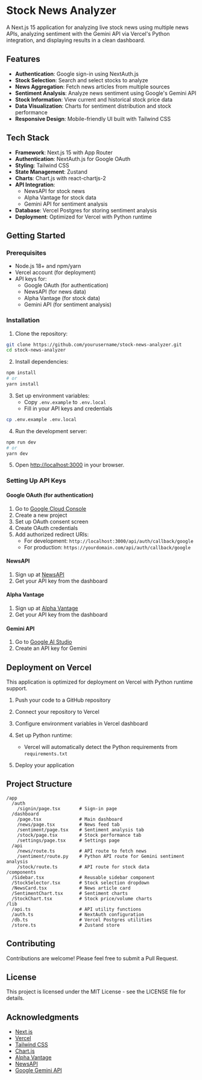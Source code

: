 # Stock News Analyzer

A Next.js 15 application for analyzing live stock news using multiple news APIs, analyzing sentiment with the Gemini API via Vercel's Python integration, and displaying results in a clean dashboard.

## Features

- **Authentication**: Google sign-in using NextAuth.js
- **Stock Selection**: Search and select stocks to analyze
- **News Aggregation**: Fetch news articles from multiple sources
- **Sentiment Analysis**: Analyze news sentiment using Google's Gemini API
- **Stock Information**: View current and historical stock price data
- **Data Visualization**: Charts for sentiment distribution and stock performance
- **Responsive Design**: Mobile-friendly UI built with Tailwind CSS

## Tech Stack

- **Framework**: Next.js 15 with App Router
- **Authentication**: NextAuth.js for Google OAuth
- **Styling**: Tailwind CSS
- **State Management**: Zustand
- **Charts**: Chart.js with react-chartjs-2
- **API Integration**:
  - NewsAPI for stock news
  - Alpha Vantage for stock data
  - Gemini API for sentiment analysis
- **Database**: Vercel Postgres for storing sentiment analysis
- **Deployment**: Optimized for Vercel with Python runtime

## Getting Started

### Prerequisites

- Node.js 18+ and npm/yarn
- Vercel account (for deployment)
- API keys for:
  - Google OAuth (for authentication)
  - NewsAPI (for news data)
  - Alpha Vantage (for stock data)
  - Gemini API (for sentiment analysis)

### Installation

1. Clone the repository:
```bash
git clone https://github.com/yourusername/stock-news-analyzer.git
cd stock-news-analyzer
```

2. Install dependencies:
```bash
npm install
# or
yarn install
```

3. Set up environment variables:
   - Copy `.env.example` to `.env.local`
   - Fill in your API keys and credentials

```bash
cp .env.example .env.local
```

4. Run the development server:
```bash
npm run dev
# or
yarn dev
```

5. Open [http://localhost:3000](http://localhost:3000) in your browser.

### Setting Up API Keys

#### Google OAuth (for authentication)
1. Go to [Google Cloud Console](https://console.cloud.google.com/)
2. Create a new project
3. Set up OAuth consent screen
4. Create OAuth credentials
5. Add authorized redirect URIs:
   - For development: `http://localhost:3000/api/auth/callback/google`
   - For production: `https://yourdomain.com/api/auth/callback/google`

#### NewsAPI
1. Sign up at [NewsAPI](https://newsapi.org/)
2. Get your API key from the dashboard

#### Alpha Vantage
1. Sign up at [Alpha Vantage](https://www.alphavantage.co/)
2. Get your API key from the dashboard

#### Gemini API
1. Go to [Google AI Studio](https://makersuite.google.com/app/apikey)
2. Create an API key for Gemini

## Deployment on Vercel

This application is optimized for deployment on Vercel with Python runtime support.

1. Push your code to a GitHub repository

2. Connect your repository to Vercel

3. Configure environment variables in Vercel dashboard

4. Set up Python runtime:
   - Vercel will automatically detect the Python requirements from `requirements.txt`

5. Deploy your application

## Project Structure

```
/app
  /auth
    /signin/page.tsx       # Sign-in page
  /dashboard
    /page.tsx              # Main dashboard
    /news/page.tsx         # News feed tab
    /sentiment/page.tsx    # Sentiment analysis tab
    /stock/page.tsx        # Stock performance tab
    /settings/page.tsx     # Settings page
  /api
    /news/route.ts         # API route to fetch news
    /sentiment/route.py    # Python API route for Gemini sentiment analysis
    /stock/route.ts        # API route for stock data
/components
  /Sidebar.tsx             # Reusable sidebar component
  /StockSelector.tsx       # Stock selection dropdown
  /NewsCard.tsx            # News article card
  /SentimentChart.tsx      # Sentiment charts
  /StockChart.tsx          # Stock price/volume charts
/lib
  /api.ts                  # API utility functions
  /auth.ts                 # NextAuth configuration
  /db.ts                   # Vercel Postgres utilities
  /store.ts                # Zustand store
```

## Contributing

Contributions are welcome! Please feel free to submit a Pull Request.

## License

This project is licensed under the MIT License - see the LICENSE file for details.

## Acknowledgments

- [Next.js](https://nextjs.org/)
- [Vercel](https://vercel.com/)
- [Tailwind CSS](https://tailwindcss.com/)
- [Chart.js](https://www.chartjs.org/)
- [Alpha Vantage](https://www.alphavantage.co/)
- [NewsAPI](https://newsapi.org/)
- [Google Gemini API](https://ai.google.dev/)
